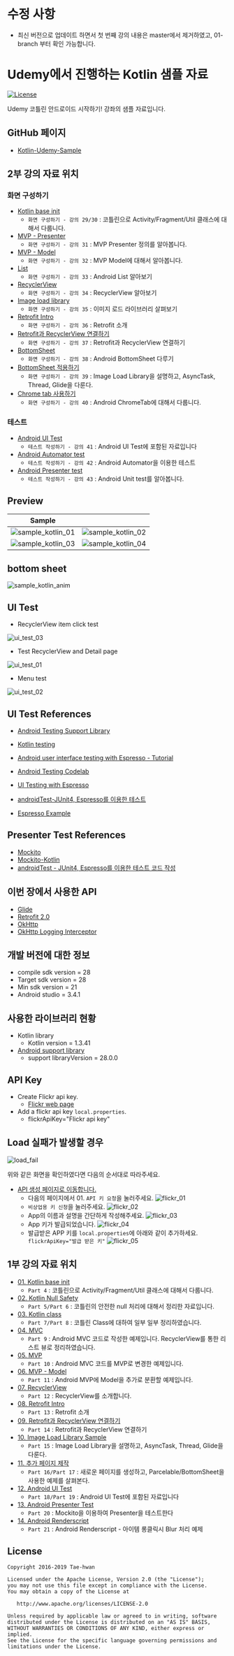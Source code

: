 # 수정 사항
- 최신 버전으로 업데이트 하면서 첫 번째 강의 내용은 master에서 제거하였고, 01-branch 부터 확인 가능합니다.


# Udemy에서 진행하는 Kotlin 샘플 자료

[![License](https://img.shields.io/hexpm/l/plug.svg)]()

Udemy 코틀린 안드로이드 시작하기! 강좌의 샘플 자료입니다.

## GitHub 페이지

- [Kotlin-Udemy-Sample](http://thdev.tech/Kotlin-Udemy-Sample/)

## 2부 강의 자료 위치

### 화면 구성하기

- [Kotlin base init](https://github.com/taehwandev/Kotlin-Udemy-Sample/tree/No31-Renewal-NewMain)
  - `화면 구성하기 - 강의 29/30` : 코틀린으로 Activity/Fragment/Util 클래스에 대해서 다룹니다.
- [MVP - Presenter](https://github.com/taehwandev/Kotlin-Udemy-Sample/tree/No33-Presenter)
  - `화면 구성하기 - 강의 31` : MVP Presenter 정의를 알아봅니다.
- [MVP - Model](https://github.com/taehwandev/Kotlin-Udemy-Sample/tree/No35-Model)
  - `화면 구성하기 - 강의 32` : MVP Model에 대해서 알아봅니다.
- [List](https://github.com/taehwandev/Kotlin-Udemy-Sample/tree/No37-List)
  - `화면 구성하기 - 강의 33` : Android List 알아보기
- [RecyclerView](https://github.com/taehwandev/Kotlin-Udemy-Sample/tree/No39-Add-RecyclerView)
  - `화면 구성하기 - 강의 34` : RecyclerView 알아보기
- [Image load library](https://github.com/taehwandev/Kotlin-Udemy-Sample/tree/No42-Image-load-library)
  - `화면 구성하기 - 강의 35` : 이미지 로드 라이브러리 살펴보기
- [Retrofit Intro](https://github.com/taehwandev/Kotlin-Udemy-Sample/tree/No44-Retrofit-Sample)
  - `화면 구성하기 - 강의 36` : Retrofit 소개
- [Retrofit과 RecyclerView 연결하기](https://github.com/taehwandev/Kotlin-Udemy-Sample/tree/No46-RecyclerView-Retrofit)
  - `화면 구성하기 - 강의 37` : Retrofit과 RecyclerView 연결하기
- [BottomSheet](https://github.com/taehwandev/Kotlin-Udemy-Sample/tree/No48-Bottom-Sheet)
  - `화면 구성하기 - 강의 38` : Android BottomSheet 다루기
- [BottomSheet 적용하기](https://github.com/taehwandev/Kotlin-Udemy-Sample/tree/No49-Apply-BottomSheetDialog)
  - `화면 구성하기 - 강의 39` : Image Load Library을 설명하고, AsyncTask, Thread, Glide을 다룬다.
- [Chrome tab 사용하기](https://github.com/taehwandev/Kotlin-Udemy-Sample/tree/No50-ChromeCustomTab)
  - `화면 구성하기 - 강의 40` : Android ChromeTab에 대해서 다룹니다.

### 테스트

- [Android UI Test](https://github.com/taehwandev/Kotlin-Udemy-Sample/tree/No53-Espresso-Recorder)
  - `테스트 작성하기 - 강의 41` : Android UI Test에 포함된 자료입니다
- [Android Automator test](https://github.com/taehwandev/Kotlin-Udemy-Sample/tree/No55-UI-Automator-Test)
  - `테스트 작성하기 - 강의 42` : Android Automator을 이용한 테스트
- [Android Presenter test](https://github.com/taehwandev/Kotlin-Udemy-Sample/tree/No57-UnitTest)
  - `테스트 작성하기 - 강의 43` : Android Unit test를 알아봅니다.

## Preview

| Sample       |                 |
|:-------------------:|:-----------------:|
| ![sample_kotlin_01] |![sample_kotlin_02]|
| ![sample_kotlin_03] |![sample_kotlin_04]|

## bottom sheet

![sample_kotlin_anim]

## UI Test

- RecyclerView item click test

![ui_test_03]

- Test RecyclerView and Detail page

![ui_test_01]

- Menu test

![ui_test_02]

## UI Test References

- [Android Testing Support Library](https://google.github.io/android-testing-support-library/)
- [Kotlin testing](https://medium.com/@sergii/using-kotlin-for-tests-in-android-6d4a0c818776#.ios8lnr1u)

- [Android user interface testing with Espresso - Tutorial](http://www.vogella.com/tutorials/AndroidTestingEspresso/article.html)
- [Android Testing Codelab](https://codelabs.developers.google.com/codelabs/android-testing/#0)
- [UI Testing with Espresso](https://guides.codepath.com/android/UI-Testing-with-Espresso)

- [androidTest-JUnit4, Espresso를 이용한 테스트](http://thdev.tech/androiddev/2016/05/04/Android-Test-Example.html)

- [Espresso Example](https://github.com/vgrec/EspressoExamples)

## Presenter Test References

- [Mockito](http://site.mockito.org/)
- [Mockito-Kotlin](https://github.com/nhaarman/mockito-kotlin)
- [androidTest - JUnit4, Espresso를 이용한 테스트 코드 작성](http://thdev.tech/androiddev/2016/05/04/Android-Test-Example.html)

## 이번 장에서 사용한 API

- [Glide](https://github.com/bumptech/glide)
- [Retrofit 2.0](https://square.github.io/retrofit/)
- [OkHttp](https://github.com/square/okhttp)
- [OkHttp Logging Interceptor](https://github.com/square/okhttp/tree/master/okhttp-logging-interceptor)

## 개발 버전에 대한 정보
- compile sdk version = 28
- Target sdk version = 28
- Min sdk version = 21
- Android studio = 3.4.1

## 사용한 라이브러리 현황
- Kotlin library
    - Kotlin version = 1.3.41
- [Android support library](https://developer.android.com/topic/libraries/support-library/revisions.html)
    - support libraryVersion = 28.0.0

## API Key

- Create Flickr api key.
    - [Flickr web page](https://www.flickr.com/services/apps/create/)
- Add a flickr api key `local.properties`.
    - flickrApiKey="Flickr api key"

## Load 실패가 발생할 경우

![load_fail]

위와 같은 화면을 확인하였다면 다음의 순서대로 따라주세요.

- [API 생성 페이지로 이동합니다.](https://www.flickr.com/services/apps/create/)
    - 다음의 페이지에서 01. `API 키 요청`을 눌러주세요.
        ![flickr_01]
    - `비상업용 키 신청`을 눌러주세요.
        ![flickr_02]
    - App의 이름과 설명을 간단하게 작성해주세요.
        ![flickr_03]
    - App 키가 발급되었습니다.
        ![flickr_04]
    - 발급받은 APP 키를 `local.properties`에 아래와 같이 추가하세요.
        `flickrApiKey="발급 받은 키"`
        ![flickr_05]
        
        
## 1부 강의 자료 위치

- [01. Kotlin base init](https://github.com/taehwandev/Kotlin-Udemy-Sample/tree/01-base-init)
  - `Part 4` : 코틀린으로 Activity/Fragment/Util 클래스에 대해서 다룹니다.
- [02. Kotlin Null Safety](https://github.com/taehwandev/Kotlin-Udemy-Sample/tree/02-null-safety)
  - `Part 5/Part 6` : 코틀린의 안전한 null 처리에 대해서 정리한 자료입니다.
- [03. Kotlin class](https://github.com/taehwandev/Kotlin-Udemy-Sample/tree/03-class)
  - `Part 7/Part 8` : 코틀린 Class에 대하여 일부 일부 정리하였습니다.
- [04. MVC](https://github.com/taehwandev/Kotlin-Udemy-Sample/tree/04-mvc)
  - `Part 9` : Android MVC 코드로 작성한 예제입니다. RecyclerView를 통한 리스트 뷰로 정리하였습니다.
- [05. MVP](https://github.com/taehwandev/Kotlin-Udemy-Sample/tree/05-mvp)
  - `Part 10` : Android MVC 코드를 MVP로 변경한 예제입니다.
- [06. MVP - Model](https://github.com/taehwandev/Kotlin-Udemy-Sample/tree/06-mvp-model)
  - `Part 11` : Android MVP에 Model을 추가로 분환할 예제입니다.
- [07. RecyclerView](https://github.com/taehwandev/Kotlin-Udemy-Sample/tree/07-RecyclerView)
  - `Part 12` : RecyclerView를 소개합니다.
- [08. Retrofit Intro](https://github.com/taehwandev/Kotlin-Udemy-Sample/tree/08-Retrofit-intro)
  - `Part 13` : Retrofit 소개
- [09. Retrofit과 RecyclerView 연결하기](https://github.com/taehwandev/Kotlin-Udemy-Sample/tree/09-Retrofit-RecyclerView)
  - `Part 14` : Retrofit과 RecyclerView 연결하기
- [10. Image Load Library Sample](https://github.com/taehwandev/Kotlin-Udemy-Sample/tree/10-Image-Library)
  - `Part 15` : Image Load Library을 설명하고, AsyncTask, Thread, Glide을 다룬다.
- [11. 추가 페이지 제작](https://github.com/taehwandev/Kotlin-Udemy-Sample/tree/11-Add-Detail-Page)
  - `Part 16/Part 17` : 새로운 페이지를 생성하고, Parcelable/BottomSheet을 사용한 예제를 살펴본다.
- [12. Android UI Test](https://github.com/taehwandev/Kotlin-Udemy-Sample/tree/12-UI-Test)
  - `Part 18/Part 19` : Android UI Test에 포함된 자료입니다
- [13. Android Presenter Test](https://github.com/taehwandev/Kotlin-Udemy-Sample/tree/13-Presetner-Test)
  - `Part 20` : Mockito을 이용하여 Presenter을 테스트한다
- [14. Android Renderscript](https://github.com/taehwandev/Kotlin-Udemy-Sample/tree/14-Renderscript)
  - `Part 21` : Android Renderscript - 아이템 롱클릭시 Blur 처리 예제


## License

```
Copyright 2016-2019 Tae-hwan

Licensed under the Apache License, Version 2.0 (the "License");
you may not use this file except in compliance with the License.
You may obtain a copy of the License at

   http://www.apache.org/licenses/LICENSE-2.0

Unless required by applicable law or agreed to in writing, software
distributed under the License is distributed on an "AS IS" BASIS,
WITHOUT WARRANTIES OR CONDITIONS OF ANY KIND, either express or implied.
See the License for the specific language governing permissions and
limitations under the License.
```

[load_fail]: images/load_fail.png

[flickr_01]: images/flickr_01.png
[flickr_02]: images/flickr_02.png
[flickr_03]: images/flickr_03.png
[flickr_04]: images/flickr_04.png
[flickr_05]: images/flickr_05.png

[sample_java_01]: images/sample_java_01.png
[sample_java_02]: images/sample_java_02.png

[sample_kotlin_01]: images/sample_kotlin_01.png
[sample_kotlin_02]: images/sample_kotlin_02.png
[sample_kotlin_03]: images/sample_kotlin_03.png
[sample_kotlin_04]: images/sample_kotlin_04.png
[sample_kotlin_anim]: images/sample_kotlin_anim.gif

[ui_test_01]: images/ui_test_01.gif
[ui_test_02]: images/ui_test_02.gif
[ui_test_03]: images/ui_test_03.gif

[blur_sample]: images/blur_sample.png
